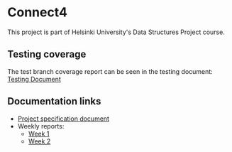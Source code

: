 # Connect4

This project is part of Helsinki University's Data Structures Project course.

## Testing coverage

The test branch coverage report can be seen in the testing document: [Testing Document](https://github.com/Regularmute/Connect4/blob/main/documentation/testingdocument.md)

## Documentation links

* [Project specification document](https://github.com/Regularmute/Connect4/blob/main/documentation/projectspecification.md)
* Weekly reports:
    * [Week 1](https://github.com/Regularmute/Connect4/blob/main/documentation/weekreports/weekreport1.md)
    * [Week 2](https://github.com/Regularmute/Connect4/blob/main/documentation/weekreports/weekreport2.md)
